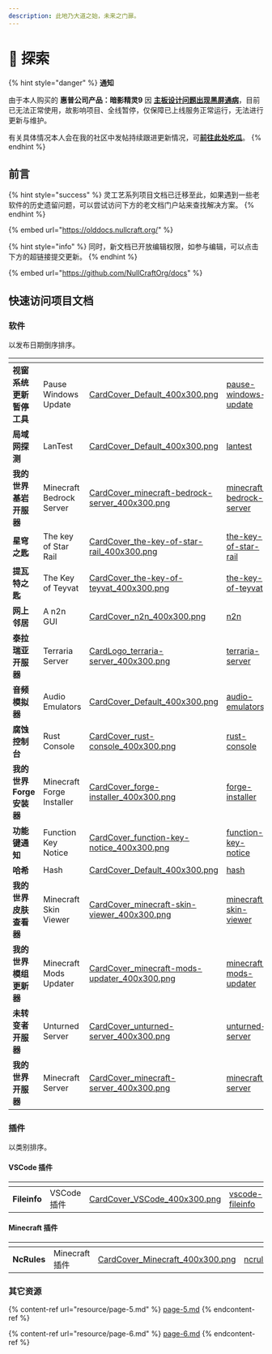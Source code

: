```yaml
---
description: 此地乃大道之始，未来之门扉。
---
```


# 🌟 探索

{% hint style="danger" %}
**通知**

由于本人购买的 **惠普公司产品：暗影精灵9** 因 [**主板设计问题出现黑屏通病**](https://www.bilibili.com/video/BV1st421p72d)，目前已无法正常使用，故影响项目、全线暂停，仅保障已上线服务正常运行，无法进行更新与维护。

有关具体情况本人会在我的社区中发帖持续跟进更新情况，可[**前往此处吃瓜**](https://nullcraft.org/d/81)。
{% endhint %}

## 前言

{% hint style="success" %}
灵工艺系列项目文档已迁移至此，如果遇到一些老软件的历史遗留问题，可以尝试访问下方的老文档门户站来查找解决方案。
{% endhint %}

{% embed url="https://olddocs.nullcraft.org/" %}

{% hint style="info" %}
同时，新文档已开放编辑权限，如参与编辑，可以点击下方的超链接提交更新。
{% endhint %}

{% embed url="https://github.com/NullCraftOrg/docs" %}

## 快速访问项目文档

### 软件

以发布日期倒序排序。

<table data-view="cards"><thead><tr><th></th><th></th><th data-hidden data-card-cover data-type="files"></th><th data-hidden data-card-target data-type="content-ref"></th></tr></thead><tbody><tr><td><strong>视窗系统更新暂停工具</strong></td><td>Pause Windows Update</td><td><a href=".gitbook/assets/CardCover_Default_400x300.png">CardCover_Default_400x300.png</a></td><td><a href="software/pause-windows-update/">pause-windows-update</a></td></tr><tr><td><strong>局域网探测</strong></td><td>LanTest</td><td><a href=".gitbook/assets/CardCover_Default_400x300.png">CardCover_Default_400x300.png</a></td><td><a href="software/lantest/">lantest</a></td></tr><tr><td><strong>我的世界基岩开服器</strong></td><td>Minecraft Bedrock Server</td><td><a href=".gitbook/assets/CardCover_minecraft-bedrock-server_400x300.png">CardCover_minecraft-bedrock-server_400x300.png</a></td><td><a href="software/minecraft-bedrock-server/">minecraft-bedrock-server</a></td></tr><tr><td><strong>星穹之匙</strong></td><td>The key of Star Rail</td><td><a href=".gitbook/assets/CardCover_the-key-of-star-rail_400x300.png">CardCover_the-key-of-star-rail_400x300.png</a></td><td><a href="software/the-key-of-star-rail/">the-key-of-star-rail</a></td></tr><tr><td><strong>提瓦特之匙</strong></td><td>The Key of Teyvat</td><td><a href=".gitbook/assets/CardCover_the-key-of-teyvat_400x300.png">CardCover_the-key-of-teyvat_400x300.png</a></td><td><a href="software/the-key-of-teyvat/">the-key-of-teyvat</a></td></tr><tr><td><strong>网上邻居</strong></td><td>A n2n GUI</td><td><a href=".gitbook/assets/CardCover_n2n_400x300.png">CardCover_n2n_400x300.png</a></td><td><a href="software/n2n/">n2n</a></td></tr><tr><td><strong>泰拉瑞亚开服器</strong></td><td>Terraria Server</td><td><a href=".gitbook/assets/CardLogo_terraria-server_400x300.png">CardLogo_terraria-server_400x300.png</a></td><td><a href="software/terraria-server/">terraria-server</a></td></tr><tr><td><strong>音频模拟器</strong></td><td>Audio Emulators</td><td><a href=".gitbook/assets/CardCover_Default_400x300.png">CardCover_Default_400x300.png</a></td><td><a href="software/audio-emulators/">audio-emulators</a></td></tr><tr><td><strong>腐蚀控制台</strong></td><td>Rust Console</td><td><a href=".gitbook/assets/CardCover_rust-console_400x300.png">CardCover_rust-console_400x300.png</a></td><td><a href="software/rust-console/">rust-console</a></td></tr><tr><td><strong>我的世界Forge安装器</strong></td><td>Minecraft Forge Installer</td><td><a href=".gitbook/assets/CardCover_forge-installer_400x300.png">CardCover_forge-installer_400x300.png</a></td><td><a href="software/forge-installer/">forge-installer</a></td></tr><tr><td><strong>功能键通知</strong></td><td>Function Key Notice</td><td><a href=".gitbook/assets/CardCover_function-key-notice_400x300.png">CardCover_function-key-notice_400x300.png</a></td><td><a href="software/function-key-notice/">function-key-notice</a></td></tr><tr><td><strong>哈希</strong></td><td>Hash</td><td><a href=".gitbook/assets/CardCover_Default_400x300.png">CardCover_Default_400x300.png</a></td><td><a href="software/hash/">hash</a></td></tr><tr><td><strong>我的世界皮肤查看器</strong></td><td>Minecraft Skin Viewer</td><td><a href=".gitbook/assets/CardCover_minecraft-skin-viewer_400x300.png">CardCover_minecraft-skin-viewer_400x300.png</a></td><td><a href="software/minecraft-skin-viewer/">minecraft-skin-viewer</a></td></tr><tr><td><strong>我的世界模组更新器</strong></td><td>Minecraft Mods Updater</td><td><a href=".gitbook/assets/CardCover_minecraft-mods-updater_400x300.png">CardCover_minecraft-mods-updater_400x300.png</a></td><td><a href="software/minecraft-mods-updater/">minecraft-mods-updater</a></td></tr><tr><td><strong>未转变者开服器</strong></td><td>Unturned Server</td><td><a href=".gitbook/assets/CardCover_unturned-server_400x300.png">CardCover_unturned-server_400x300.png</a></td><td><a href="software/unturned-server/">unturned-server</a></td></tr><tr><td><strong>我的世界开服器</strong></td><td>Minecraft Server</td><td><a href=".gitbook/assets/CardCover_minecraft-server_400x300.png">CardCover_minecraft-server_400x300.png</a></td><td><a href="software/minecraft-server/">minecraft-server</a></td></tr></tbody></table>

### 插件

以类别排序。

#### VSCode 插件

<table data-view="cards"><thead><tr><th></th><th></th><th data-hidden data-card-cover data-type="files"></th><th data-hidden data-card-target data-type="content-ref"></th></tr></thead><tbody><tr><td><strong>Fileinfo</strong></td><td>VSCode 插件</td><td><a href=".gitbook/assets/CardCover_VSCode_400x300.png">CardCover_VSCode_400x300.png</a></td><td><a href="plugin/vscode-fileinfo/">vscode-fileinfo</a></td></tr></tbody></table>

#### Minecraft 插件

<table data-view="cards"><thead><tr><th></th><th></th><th data-hidden data-card-cover data-type="files"></th><th data-hidden data-card-target data-type="content-ref"></th></tr></thead><tbody><tr><td><strong>NcRules</strong></td><td>Minecraft 插件</td><td><a href=".gitbook/assets/CardCover_Minecraft_400x300.png">CardCover_Minecraft_400x300.png</a></td><td><a href="plugin/ncrules.md">ncrules.md</a></td></tr></tbody></table>

### 其它资源

{% content-ref url="resource/page-5.md" %}
[page-5.md](resource/page-5.md)
{% endcontent-ref %}

{% content-ref url="resource/page-6.md" %}
[page-6.md](resource/page-6.md)
{% endcontent-ref %}
